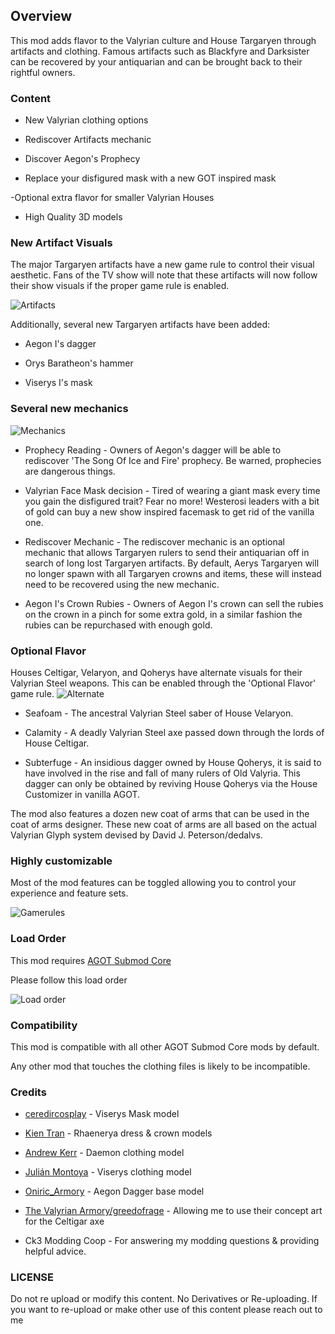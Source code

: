 ## Overview
This mod adds flavor to the Valyrian culture and House Targaryen through artifacts and clothing. Famous artifacts such as Blackfyre and Darksister can be recovered by your antiquarian and can be brought back to their rightful owners.

### Content

- New Valyrian clothing options

- Rediscover Artifacts mechanic

- Discover Aegon's Prophecy

- Replace your disfigured mask with a new GOT inspired mask 

-Optional extra flavor for smaller Valyrian Houses

- High Quality 3D models

### New Artifact Visuals
The major Targaryen artifacts have a new game rule to control their visual aesthetic. Fans of the TV show will note that these artifacts will now follow their show visuals if the proper game rule is enabled.

![Artifacts](https://i.imgur.com/bc5bwCa.png)

Additionally, several new Targaryen artifacts have been added:

- Aegon I's dagger

- Orys Baratheon's hammer

- Viserys I's mask


### Several new mechanics
![Mechanics](https://i.imgur.com/x6wWonF.png)

- Prophecy Reading - Owners of Aegon's dagger will be able to rediscover 'The Song Of Ice and Fire' prophecy. Be warned, prophecies are dangerous things.

- Valyrian Face Mask decision - Tired of wearing a giant mask every time you gain the disfigured trait? Fear no more! Westerosi leaders with a bit of gold can buy a new show inspired facemask to get rid of the vanilla one.

- Rediscover Mechanic - The rediscover mechanic is an optional mechanic that allows Targaryen rulers to send their antiquarian off in search of long lost Targaryen artifacts.
By default, Aerys Targaryen will no longer spawn with all Targaryen crowns and items, these will instead need to be recovered using the new mechanic.

- Aegon I's Crown Rubies - Owners of Aegon I's crown can sell the rubies on the crown in a pinch for some extra gold, in a similar fashion the rubies can be repurchased with enough gold.

### Optional Flavor
Houses Celtigar, Velaryon, and Qoherys have alternate visuals for their Valyrian Steel weapons. This can be enabled through the 'Optional Flavor' game rule.
![Alternate](https://i.imgur.com/aBBjVmZ.png)

- Seafoam - The ancestral Valyrian Steel saber of House Velaryon.

- Calamity - A deadly Valyrian Steel axe passed down through the lords of House Celtigar.

- Subterfuge - An insidious dagger owned by House Qoherys, it is said to have involved in the rise and fall of many rulers of Old Valyria. This dagger can only be obtained by reviving House Qoherys via the House Customizer in vanilla AGOT.


The mod also features a dozen new coat of arms that can be used in the coat of arms designer. These new coat of arms are all based on the actual Valyrian Glyph system devised by David J. Peterson/dedalvs.

### Highly customizable

Most of the mod features can be toggled allowing you to control your experience and feature sets.

![Gamerules](https://i.imgur.com/otqicIJ.png)

### Load Order
This mod requires [AGOT Submod Core](https://github.com/JediNick/AGOT_Submod_Core)

Please follow this load order

![Load order](https://i.imgur.com/wxgYXrZ.png)

### Compatibility

This mod is compatible with all other AGOT Submod Core mods by default.

Any other mod that touches the clothing files is likely to be incompatible.


### Credits
- [ceredircosplay](https://www.etsy.com/shop/CeredirCosplay) - Viserys Mask model 

- [Kien Tran](https://www.artstation.com/artwork/obJYZk) - Rhaenerya dress & crown models

- [Andrew Kerr](https://www.artstation.com/artwork/kl6av6) - Daemon clothing model 

- [Julián Montoya](https://www.artstation.com/artwork/yDNmDJ) - Viserys clothing model

- [Oniric_Armory](https://cults3d.com/en/users/Oniric_Armory/3d-models) - Aegon Dagger base model

- [The Valyrian Armory/greedofrage](https://www.tumblr.com/greedofrage) - Allowing me to use their concept art for the Celtigar axe

- Ck3 Modding Coop - For answering my modding questions & providing helpful advice.


### LICENSE

Do not re upload or modify this content.
No Derivatives or Re-uploading.
If you want to re-upload or make other use of this content please reach out to me
